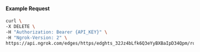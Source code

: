 <!-- Code generated for API Clients. DO NOT EDIT. -->

#### Example Request

```bash
curl \
-X DELETE \
-H "Authorization: Bearer {API_KEY}" \
-H "Ngrok-Version: 2" \
https://api.ngrok.com/edges/https/edghts_32Jz4bLfk6Q3eYyBXBaIpD34Qpm/routes/edghtsrt_32Jz4dyvjNMT1L4hOjgfPVgZUMU/oidc
```
